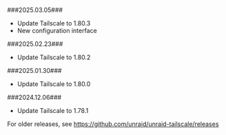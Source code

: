 ###2025.03.05###

- Update Tailscale to 1.80.3
- New configuration interface

###2025.02.23###

- Update Tailscale to 1.80.2

###2025.01.30###

- Update Tailscale to 1.80.0

###2024.12.06###

- Update Tailscale to 1.78.1

For older releases, see https://github.com/unraid/unraid-tailscale/releases
